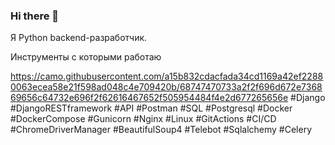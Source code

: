 ### Hi there 👋
Я Python backend-разработчик.

Инструменты с которыми работаю 

https://camo.githubusercontent.com/a15b832cdacfada34cd1169a42ef22880063ecea58e21f598ad048c4e709420b/68747470733a2f2f696d672e736869656c64732e696f2f62616467652f505954484f4e2d677265656e 
#Django #DjangoRESTframework #API #Postman #SQL #Postgresql #Docker #DockerCompose 
#Gunicorn #Nginx #Linux #GitActions #CI/CD #ChromeDriverManager #BeautifulSoup4 #Telebot #Sqlalchemy
#Celery
